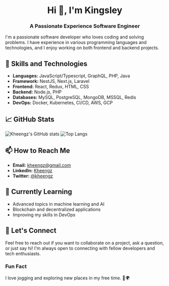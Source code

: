 <h1 align="center">Hi 👋, I'm Kingsley</h1>
<h3 align="center">A Passionate Experience Software Engineer</h3>

<!-- Add a brief introduction about yourself -->
I'm a passionate software developer who loves coding and solving problems. I have experience in various programming languages and technologies, and I enjoy working on both frontend and backend projects.

## 🚀 Skills and Technologies

<!-- List your skills and technologies -->
- **Languages:** JavaScript/Typescript, GraphQL, PHP, Java
- **Framework:** NestJS, Next.js, Laravel
- **Frontend:** React, Redux, HTML, CSS
- **Backend:** Node.js, PHP
- **Databases:** MySQL, PostgreSQL, MongoDB, MSSQL, Redis
- **DevOps:** Docker, Kubernetes, CI/CD, AWS, GCP

## 📈 GitHub Stats

<!-- Add your GitHub stats -->
![Kheengz's GitHub stats](https://github-readme-stats.vercel.app/api?username=kheengz&show_icons=true&theme=radical)
![Top Langs](https://github-readme-stats.vercel.app/api/top-langs/?username=kheengz&layout=compact&theme=radical)

## 📫 How to Reach Me

<!-- Provide your contact information -->
- **Email:** kheengz@gmail.com
- **LinkedIn:** [Kheengz](https://www.linkedin.com/in/kingsley-chinaka)
- **Twitter:** [@kheengz](https://twitter.com/kheengx)

## 🌱 Currently Learning

<!-- List what you are currently learning -->
- Advanced topics in machine learning and AI
- Blockchain and decentralized applications
- Improving my skills in DevOps

## 💬 Let's Connect

<!-- Encourage others to connect with you -->
Feel free to reach out if you want to collaborate on a project, ask a question, or just say hi! I'm always open to connecting with fellow developers and tech enthusiasts.

<!-- Add a fun fact or something unique about yourself -->
### Fun Fact
I love jogging and exploring new places in my free time. 🥾🌍
